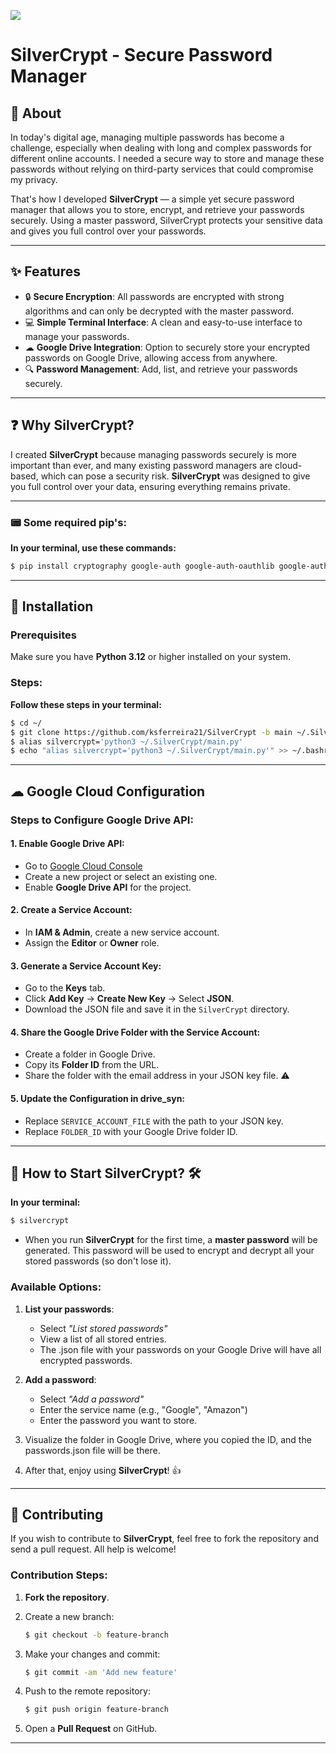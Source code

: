 ![](https://img.shields.io/badge/SilverCrypt-v1.0.0-white.svg)
# SilverCrypt - Secure Password Manager

## 📌 About

In today's digital age, managing multiple passwords has become a challenge, especially when dealing with long and complex passwords for different online accounts. I needed a secure way to store and manage these passwords without relying on third-party services that could compromise my privacy.

That's how I developed **SilverCrypt** — a simple yet secure password manager that allows you to store, encrypt, and retrieve your passwords securely. Using a master password, SilverCrypt protects your sensitive data and gives you full control over your passwords.

---

## ✨ Features

- 🔒 **Secure Encryption**: All passwords are encrypted with strong algorithms and can only be decrypted with the master password.
- 💻 **Simple Terminal Interface**: A clean and easy-to-use interface to manage your passwords.
- ☁ **Google Drive Integration**: Option to securely store your encrypted passwords on Google Drive, allowing access from anywhere.
- 🔍 **Password Management**: Add, list, and retrieve your passwords securely.

---


## ❓ Why SilverCrypt?

I created **SilverCrypt** because managing passwords securely is more important than ever, and many existing password managers are cloud-based, which can pose a security risk. **SilverCrypt** was designed to give you full control over your data, ensuring everything remains private.


---

### 📟 Some required pip's:

**In your terminal, use these commands:**
```bash
$ pip install cryptography google-auth google-auth-oauthlib google-auth-httplib2 google-api-python-client
```

---

## 🚀 Installation

### Prerequisites

Make sure you have **Python 3.12** or higher installed on your system.

### Steps:

**Follow these steps in your terminal:**
   ```bash
   $ cd ~/
   $ git clone https://github.com/ksferreira21/SilverCrypt -b main ~/.SilverCrypt
   $ alias silvercrypt='python3 ~/.SilverCrypt/main.py'
   $ echo "alias silvercrypt='python3 ~/.SilverCrypt/main.py'" >> ~/.bashrc
   ```
---

## ☁ Google Cloud Configuration

### Steps to Configure Google Drive API:

#### 1. Enable Google Drive API:
- Go to [Google Cloud Console](https://console.cloud.google.com/)
- Create a new project or select an existing one.
- Enable **Google Drive API** for the project.

#### 2. Create a Service Account:
- In **IAM & Admin**, create a new service account.
- Assign the **Editor** or **Owner** role.

#### 3. Generate a Service Account Key:
- Go to the **Keys** tab.
- Click **Add Key** → **Create New Key** → Select **JSON**.
- Download the JSON file and save it in the `SilverCrypt` directory.

#### 4. Share the Google Drive Folder with the Service Account:
- Create a folder in Google Drive.
- Copy its **Folder ID** from the URL.
- Share the folder with the email address in your JSON key file. ⚠️

#### 5. Update the Configuration in drive_syn:
- Replace `SERVICE_ACCOUNT_FILE` with the path to your JSON key.
- Replace `FOLDER_ID` with your Google Drive folder ID.

---

## 🎩 How to Start **SilverCrypt**? 🛠️
**In your terminal:**

```bash
$ silvercrypt
```

- When you run **SilverCrypt** for the first time, a **master password** will be generated. This password will be used to encrypt and decrypt all your stored passwords (so don't lose it).

### Available Options:

1. **List your passwords**:
   - Select *"List stored passwords"*
   - View a list of all stored entries.
   - The .json file with your passwords on your Google Drive will have all encrypted passwords.

2. **Add a password**:
   - Select *"Add a password"*
   - Enter the service name (e.g., "Google", "Amazon")
   - Enter the password you want to store.

3. Visualize the folder in Google Drive, where you copied the ID, and the passwords.json file will be there. 

4. After that, enjoy using **SilverCrypt**! 👍

---

## 🤝 Contributing

If you wish to contribute to **SilverCrypt**, feel free to fork the repository and send a pull request. All help is welcome!

### Contribution Steps:

1. **Fork the repository**.

2. Create a new branch:
   ```bash
   $ git checkout -b feature-branch
   ```
3. Make your changes and commit:
   ```bash
   $ git commit -am 'Add new feature'
   ```
4. Push to the remote repository:
   ```bash
   $ git push origin feature-branch
   ```
5. Open a **Pull Request** on GitHub.

---